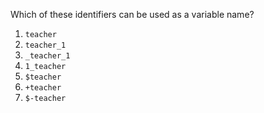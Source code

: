 Which of these identifiers can be used as a variable name?

1. `teacher`
2. `teacher_1`
3. `_teacher_1`
4. `1_teacher`
5. `$teacher`
6. `+teacher`
7. `$-teacher`